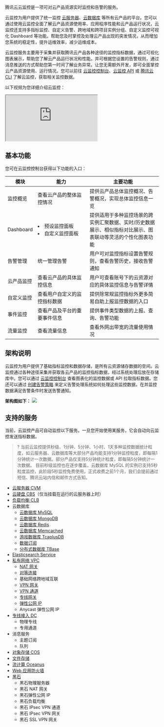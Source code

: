 腾讯云云监控是一项可对云产品资源实时监控和告警的服务。

云监控为用户提供了统一监控 [云服务器](https://cloud.tencent.com/product/cvm)、[云数据库](https://cloud.tencent.com/product/tencentdb-catalog) 等所有云产品的平台。您可以通过使用云监控全面了解云产品资源使用率、应用程序性能和云产品运行状况，云监控还支持多指标监控、自定义告警、跨地域和跨项目实例分组、自定义监控可视化 Dashboard 等功能。帮助您及时掌控及处理云产品出现的突发情况，从而增加您系统的稳定性，提升运维效率，减少运维成本。

云监控服务主要用于采集并获取腾讯云产品各种途径的监控指标数据，通过可视化图表展示，帮助您了解云产品运行状况和性能。并可根据您设置的告警规则，通过消息推送的方式帮助您第一时间了解业务异常。让您无需额外开发，即可全面掌控云产品资源使用、运行情况。您可以前往 [云监控控制台](https://console.cloud.tencent.com/monitor/overview)、[云监控 API](https://cloud.tencent.com/document/product/248/30349) 或 [腾讯云 CLI](https://cloud.tencent.com/doc/product/440) 了解云监控，获取相关监控数据。

以下视频为您详细介绍云监控：

<div class="doc-video-mod"><iframe src="https://cloud.tencent.com/edu/learning/quick-play/2371-36047?source=gw.doc.media&withPoster=1&notip=1"></iframe></div>

## 基本功能

您可在云监控控制台获得以下功能的入口：



<table>
<thead>
<tr>
<th>模块</th>
<th>能力</th>
<th>主要功能</th>
</tr>
</thead>
<tbody><tr>
<td nowrap="nowrap">监控概览</td>
<td>查看云产品的整体监控情况</td>
<td>提供云产品总体监控概况、告警概况，实现总体监控信息一览</td>
</tr>
<tr>
<td nowrap="nowrap">Dashboard</td>
<td nowrap="nowrap"><li>预设监控面板<br></li><li>自定义监控面板</li></td>
<td>提供适用于多种监控场景的跨实例汇聚数据、实时/历史数据展示、相似指标对比展示、图表联动等灵活的个性化图表功能</td>
</tr>
<tr>
<td>告警管理</td>
<td>统一管理告警</td>
<td>用户可对监控指标设置告警规则，查看告警历史，接收告警通知</td>
</tr>
<tr>
<td>云产品监控</td>
<td>查看云产品的具体监控信息</td>
<td>用户可查看账号下的云资源对应的具体监控信息与告警详情</td>
</tr>
<tr>
<td>自定义监控</td>
<td>查看用户自定义的监控指标数据</td>
<td>提供除常规监控指标外更多简易自助上报监控数据的入口</td>
</tr>
<tr>
<td>事件监控</td>
<td>查看产品及平台的重要事件信息</td>
<td>提供事件类型数据的上报、查询、告警功能</td>
</tr>
<tr>
<td>流量监控</td>
<td>查看流量信息</td>
<td>查看外网出带宽的流量使用情况</td>
</tr>
</tbody></table>



## 架构说明

云监控为用户提供了基础指标监控和数据存储，是所有云资源储存数据的空间。云监控通过各种途径采集并获取各云产品的监控指标数据，经过系统处理后放在存储库中。您可以通过 [云监控控制台](https://console.cloud.tencent.com/monitor/overview) 查看图表化的监控数据或 API 拉取指标数据。您还可以通过 [创建告警策略](https://cloud.tencent.com/document/product/248/6215) 来定义告警处理系统如何处理这些监控数据，在并监控数据满足告警条件时发送告警通知。

**架构图如下：**
![](https://main.qcloudimg.com/raw/3295e8492d0691ca32ea5e4399c5f8df.png)



## 支持的服务

当前，云监控产品可自动监控以下服务。一旦您开始使用某服务，它会自动向云监控发送指标数据。

> ? 当前云监控提供秒级、1分钟、5分钟、1小时、1天多种监控数据统计粒度，如云服务器、云数据库等大部分产品均能支持1分钟监控粒度，即每隔1分钟统计一次数据。部分产品仅支持5分钟统计粒度，即每隔5分钟统计一次数据。
> 目前秒级监控也在逐步覆盖，云数据库 MySQL 的实例已支持5秒粒度监控，此阶段5秒监控免费使用，正式收费之前1个月，我们会提前通过短信、腾讯云站内信和邮件方式告知。

- [云服务器 CVM](https://cloud.tencent.com/doc/product/213)
- [云硬盘 CBS](https://cloud.tencent.com/doc/product/362)（仅当挂载在运行的云服务器上时）
- [负载均衡 CLB](https://cloud.tencent.com/doc/product/214)
- 云数据库
	- [云数据库 MySQL](https://cloud.tencent.com/doc/product/236)
	- [云数据库 MongoDB](https://cloud.tencent.com/document/product/240)
	- [云数据库 Redis](https://cloud.tencent.com/doc/product/239)
	- [云数据库 Memcached](https://cloud.tencent.com/doc/product/241)
	- [游戏数据库 TcaplusDB](https://cloud.tencent.com/document/product/596)
	- [数据订阅](https://cloud.tencent.com/document/product/571/13707)
	- [分布式数据库 TBase](https://cloud.tencent.com/document/product/1129)
- [Elasticsearch Service](https://cloud.tencent.com/document/product/845)
- [私有网络 VPC](https://cloud.tencent.com/document/product/215)
	- [NAT 网关](https://cloud.tencent.com/document/product/552)
	- [对等连接](https://cloud.tencent.com/document/product/553)
	- 基础网络跨地域互联
	- [VPN 网关](https://cloud.tencent.com/document/product/554)
	- [VPN 通道](https://cloud.tencent.com/document/product/554)
	- [专线网关](https://cloud.tencent.com/document/product/216)
	- [弹性公网 IP](https://cloud.tencent.com/document/product/213/16586)
	- Anycast 弹性公网 IP
- [专线接入 DC](https://cloud.tencent.com/doc/product/216)
	- 物理专线
	- 专用通道
- 消息服务
	- 主题订阅
	- 队列
- [对象存储 COS](https://cloud.tencent.com/document/product/436)
- [文件存储](https://cloud.tencent.com/document/product/582)
- [流计算 Oceanus](https://cloud.tencent.com/document/product/849)
- [Web 应用防火墙](https://cloud.tencent.com/document/product/627/39132)
- [黑石](https://cloud.tencent.com/document/product/386)
	- 黑石物理服务器
	- 黑石 NAT 网关
	- 黑石弹性公网 IP
	- 黑石负载均衡
	- 黑石 IPsec VPN 通道
	- 黑石 IPsec VPN 网关
	- 黑石 SSL VPN 网关





